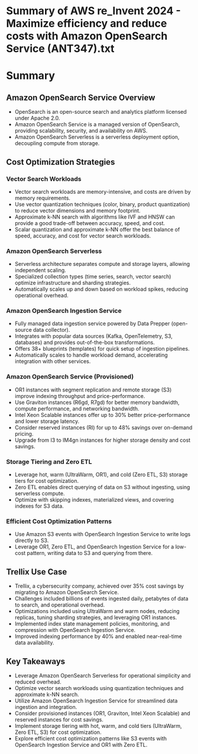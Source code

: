 # Summary of AWS re_Invent 2024 - Maximize efficiency and reduce costs with Amazon OpenSearch Service (ANT347).txt

# Summary

## Amazon OpenSearch Service Overview

- OpenSearch is an open-source search and analytics platform licensed under Apache 2.0.
- Amazon OpenSearch Service is a managed version of OpenSearch, providing scalability, security, and availability on AWS.
- Amazon OpenSearch Serverless is a serverless deployment option, decoupling compute from storage.

## Cost Optimization Strategies

### Vector Search Workloads

- Vector search workloads are memory-intensive, and costs are driven by memory requirements.
- Use vector quantization techniques (color, binary, product quantization) to reduce vector dimensions and memory footprint.
- Approximate k-NN search with algorithms like IVF and HNSW can provide a good trade-off between accuracy, speed, and cost.
- Scalar quantization and approximate k-NN offer the best balance of speed, accuracy, and cost for vector search workloads.

### Amazon OpenSearch Serverless

- Serverless architecture separates compute and storage layers, allowing independent scaling.
- Specialized collection types (time series, search, vector search) optimize infrastructure and sharding strategies.
- Automatically scales up and down based on workload spikes, reducing operational overhead.

### Amazon OpenSearch Ingestion Service

- Fully managed data ingestion service powered by Data Prepper (open-source data collector).
- Integrates with popular data sources (Kafka, OpenTelemetry, S3, databases) and provides out-of-the-box transformations.
- Offers 38+ blueprints (templates) for quick setup of ingestion pipelines.
- Automatically scales to handle workload demand, accelerating integration with other services.

### Amazon OpenSearch Service (Provisioned)

- OR1 instances with segment replication and remote storage (S3) improve indexing throughput and price-performance.
- Use Graviton instances (R6gd, R7gd) for better memory bandwidth, compute performance, and networking bandwidth.
- Intel Xeon Scalable instances offer up to 30% better price-performance and lower storage latency.
- Consider reserved instances (RI) for up to 48% savings over on-demand pricing.
- Upgrade from I3 to IM4gn instances for higher storage density and cost savings.

### Storage Tiering and Zero ETL

- Leverage hot, warm (UltraWarm, OR1), and cold (Zero ETL, S3) storage tiers for cost optimization.
- Zero ETL enables direct querying of data on S3 without ingesting, using serverless compute.
- Optimize with skipping indexes, materialized views, and covering indexes for S3 data.

### Efficient Cost Optimization Patterns

- Use Amazon S3 events with OpenSearch Ingestion Service to write logs directly to S3.
- Leverage OR1, Zero ETL, and OpenSearch Ingestion Service for a low-cost pattern, writing data to S3 and querying from there.

## Trellix Use Case

- Trellix, a cybersecurity company, achieved over 35% cost savings by migrating to Amazon OpenSearch Service.
- Challenges included billions of events ingested daily, petabytes of data to search, and operational overhead.
- Optimizations included using UltraWarm and warm nodes, reducing replicas, tuning sharding strategies, and leveraging OR1 instances.
- Implemented index state management policies, monitoring, and compression with OpenSearch Ingestion Service.
- Improved indexing performance by 40% and enabled near-real-time data availability.

## Key Takeaways

- Leverage Amazon OpenSearch Serverless for operational simplicity and reduced overhead.
- Optimize vector search workloads using quantization techniques and approximate k-NN search.
- Utilize Amazon OpenSearch Ingestion Service for streamlined data ingestion and integration.
- Consider provisioned instances (OR1, Graviton, Intel Xeon Scalable) and reserved instances for cost savings.
- Implement storage tiering with hot, warm, and cold tiers (UltraWarm, Zero ETL, S3) for cost optimization.
- Explore efficient cost optimization patterns like S3 events with OpenSearch Ingestion Service and OR1 with Zero ETL.
